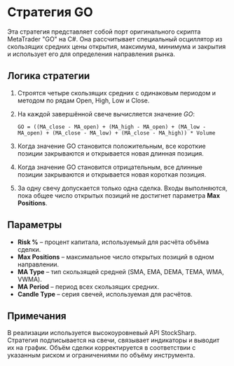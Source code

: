 # Стратегия GO

Эта стратегия представляет собой порт оригинального скрипта MetaTrader "GO" на C#. Она рассчитывает специальный осциллятор из скользящих средних цены открытия, максимума, минимума и закрытия и использует его для определения направления рынка.

## Логика стратегии

1. Строятся четыре скользящих средних с одинаковым периодом и методом по рядам Open, High, Low и Close.
2. На каждой завершённой свече вычисляется значение *GO*:
   
   `GO = ((MA_close - MA_open) + (MA_high - MA_open) + (MA_low - MA_open) + (MA_close - MA_low) + (MA_close - MA_high)) * Volume`
3. Когда значение GO становится положительным, все короткие позиции закрываются и открывается новая длинная позиция.
4. Когда значение GO становится отрицательным, все длинные позиции закрываются и открывается новая короткая позиция.
5. За одну свечу допускается только одна сделка. Входы выполняются, пока общее число открытых позиций не достигнет параметра **Max Positions**.

## Параметры

- **Risk %** – процент капитала, используемый для расчёта объёма сделки.
- **Max Positions** – максимальное число открытых позиций в одном направлении.
- **MA Type** – тип скользящей средней (SMA, EMA, DEMA, TEMA, WMA, VWMA).
- **MA Period** – период всех скользящих средних.
- **Candle Type** – серия свечей, используемая для расчётов.

## Примечания

В реализации используется высокоуровневый API StockSharp. Стратегия подписывается на свечи, связывает индикаторы и выводит их на график. Объём сделки корректируется в соответствии с указанным риском и ограничениями по объёму инструмента.

